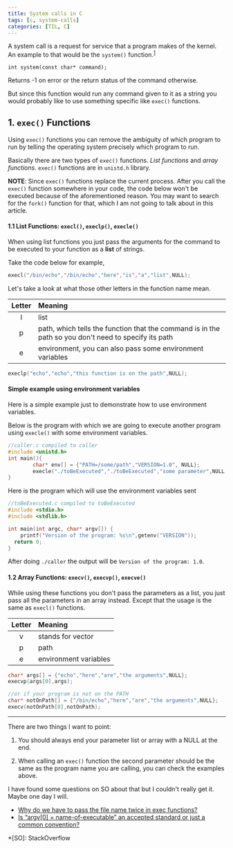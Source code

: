 ```yaml
---
title: System calls in C
tags: [c, system-calls]
categories: [TIL, C]
---
```


A system call is a request for service that a program makes of the kernel. An example to that would be the `system()` function.<sup>[1][1]</sup>

`int system(const char* command);`

Returns -1 on error or the return status of the command otherwise.

But since this function would run any command given to it as a string you would probably like to use something specific like `exec()` functions.

## 1. `exec()` Functions
Using `exec()` functions you can remove the ambiguity of which program to run by telling the operating system precisely which program to run.

Basically there are two types of `exec()` functions. _List functions_ and _array functions_. `exec()` functions are in `unistd.h` library.

__NOTE__: Since `exec()` functions replace the current process. After you call the `exec()` function somewhere in your code, the code below won't be executed because of the aforementioned reason. You may want to search for the `fork()` function for that, which I am not going to talk about in this article.

#### 1.1 List Functions: `execl()`, `execlp()`, `execle()`
When using list functions you just pass the arguments for the command to be executed to your function as a **list** of strings.

Take the code below for example,
```c
execl("/bin/echo","/bin/echo","here","is","a","list",NULL);
``` 
Let's take a look at what those other letters in the function name mean.


| Letter   | Meaning       |
|:--------:| :-------------|
| l | list|
| p | path, which tells the function that the command is in the path so you don't need to specify its path|
| e | environment, you can also pass some environment variables |


```c
execlp("echo","echo","this function is on the path",NULL);
```
#### Simple example using environment variables
Here is a simple example just to demonstrate how to use environment variables. 

Below is the program with which we are going to execute another program using `execle()` with some environment variables.
```c
//caller.c compiled to caller
#include <unistd.h>
int main(){
        char* env[] = {"PATH=/some/path","VERSION=1.0", NULL};
        execle("./toBeExecuted","./toBeExecuted","some parameter",NULL,env);
}
```

Here is the program which will use the environment variables sent
```c
//toBeExecuted.c compiled to toBeExecuted
#include <stdio.h> 
#include <stdlib.h>

int main(int argc, char* argv[]) {    
    printf("Version of the program: %s\n",getenv("VERSION"));  
  return 0;  
}
```
After doing `./caller` the output will be `Version of the program: 1.0`.

#### 1.2 Array Functions: `execv()`, `execvp()`, `execve()`
While using these functions you don't pass the parameters as a list, you just pass all the parameters in an array instead. Except that the usage is the same as `execl()` functions.

| Letter| Meaning              |
|:---:  |:--                   |
|v|stands for vector     |
|p|path                  |
|e|environment variables |

```c
char* args[] = {"echo","here","are","the arguments",NULL};  
execvp(args[0],args);

//or if your program is not on the PATH
char* notOnPath[] = {"/bin/echo","here","are","the arguments",NULL};  
execv(notOnPath[0],notOnPath);
```

---


There are two things I want to point: 
 1. You should always end your parameter list or array with a NULL at the end.

 2. When calling an `exec()` function the second parameter should be the same as the program name you are calling, you can check the examples above.

I have found some questions on SO about that but I couldn't really get it. Maybe one day I will.

- <a href="https://unix.stackexchange.com/questions/187666/why-do-we-have-to-pass-the-file-name-twice-in-exec-functions" target="_blank">Why do we have to pass the file name twice in exec functions?</a>
- <a href="https://stackoverflow.com/questions/2050961/is-argv0-name-of-executable-an-accepted-standard-or-just-a-common-conventi" target="_blank">Is “argv[0] = name-of-executable” an accepted standard or just a common convention?</a>



*[SO]:  StackOverflow

[1]: https://www.gnu.org/software/libc/manual/html_node/System-Calls.html
